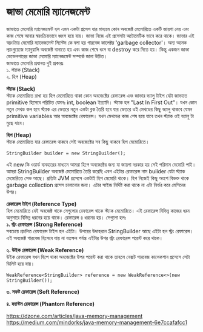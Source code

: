 # জাভা মেমোরি ম্যানেজমেন্ট          
জাভাতে মেমোরি ম্যানেজমেন্ট হল এমন একটা প্রসেস যার মাধ্যমে কোন অবজেক্ট  মেমোরিতে একটি জায়গা নেয় এবং কাজ শেষে আবার স্বয়ংক্রিয়ভাবে ধ্বংস হয়ে যায়। জাভা নিজে এই প্রসেসটা অটোমেটিক ভাবে করে থাকে। জাভার এই স্বয়ংক্রিয় মেমোরি ম্যানেজমেন্ট সিস্টেম কে বলা হয়  গারবেজ কালেক্টর 'garbage collector'।  অন্য অনেক ল্যাংগুয়েজে ম্যানুয়ালি অবজেক্ট বানাতে হয় এবং কাজ শেষে ধংস বা destroy করে দিতে হয়। কিন্তু একজন জাভা ডেভেলপারের জাভা মেমোরি ম্যানেজমেন্ট সম্পর্কে জানা উচিত।  
জাভাতে মেমোরি প্রধানত দুই প্রকারঃ      
১. স্ট্যাক (Stack)    
২. হিপ (Heap)    

**স্ট্যাক (Stack)**       
স্ট্যাক মেমোরিতে রাখা হয় হিপ মেমোরিতে থাকা কোন অবজেক্টের রেফারেন্স এবং জাভার ভ্যালু টাইপ যেটা জাভাতে primitive হিসেবে পরিচিত যেমনঃ int, boolean ইত্যাদি। স্ট্যাক হল "Last In First Out"। যখন কোন নতুন মেথড কল হবে স্ট্যাক এর ভেতরে নতুন একটা ব্লক তৈরি হবে যার ভেতরে ওই মেথডের কিছু ভ্যালু থাকবে যেমন primitive variables আর অবজেক্টের রেফারেন্স। যখন মেথডের কাজ শেষ হয়ে যাবে তখন স্ট্যাক ওই ভ্যালু টা মুছে যাবে। 

**হিপ (Heap)**    
স্ট্যাক মেমোরিতে যার রেফারেন্স থাকবে সেই অবজেক্টের সব কিছু থাকবে হিপ মেমোরিতে।   
```
StringBuilder builder = new StringBuilder();
```              
এই new কি ওয়ার্ড ব্যবহারের মাধ্যমে আমরা হিপে অবজেক্টের জন্য যা জায়গা দরকার হয় সেই পরিমান মেমোরি পাই। আমরা StringBuilder অবজেক্ট মেমোরিতে তৈরি করেছি এবগ এইটার রেফারেন্স নাম builder যেটা স্ট্যাক মেমোরিতে সেভ আছে।  প্রতিটা JVM প্রসেসে একটাই হিপ মেমোরি থাকে। হিপ নিজেই কিছু অংশে বিভক্ত থাকে garbage collection প্রসেস চালানোর জন্য। এটার সাইজ নির্দিষ্ট করা থাকে না এটা নির্ভর করে মেশিনের উপর। 


**রেফারেন্স টাইপ (Reference Type)**   
হিপ মেমোরিতে যেই অবজেক্ট থাকে সেগুলোর রেফারেন্স থাকে স্ট্যাক মেমোরিতে। এই রেফারেন্স বিভিন্ন কাজের ধরন অনুসারে বিভিন্ন ধরনের হয়ে থাকে। রেফারেন্স ৪ ধরনের হয়। সেগুলো হলঃ         
**১. স্ট্রং রেফারেন্স (Strong Reference)**       
সবচেয়ে প্রচলিত রেফারেন্স টাইপ হল এইটা। উপরের উদাহরনে  StringBuilder আছে এইটা হল স্ট্রং রেফারেন্স। এই অবজেক্ট গারবেজ হিসেবে যায় না যতক্ষন পর্যন্ত এইটার উপর স্ট্রং রেফারেন্স পয়েন্ট করে থাকে।       

**২. উইক রেফারেন্স (Weak Reference)**      
উইক রেফারেন্স যখন হিপে থাকা অবজেক্টের উপর পয়েন্ট করা থাকে তাহলে নেক্সট গারবেজ কালেকশান প্রসেসে সেটা ডিলিট হয়ে যায়।       
```
WeakReference<StringBuilder> reference = new WeakReference<>(new StringBuilder());
```


**৩. সফট রেফারেন্স (Soft Reference)**      

**৪. ফ্যান্টম রেফারেন্স (Phantom Reference)**       
 


https://dzone.com/articles/java-memory-management      
https://medium.com/mindorks/java-memory-management-6e7ccafafcc1

